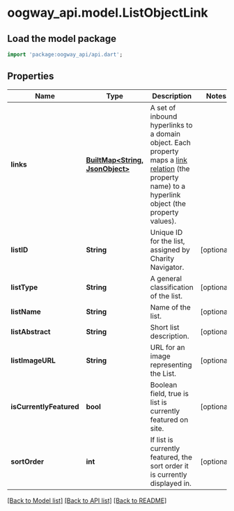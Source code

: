 # oogway_api.model.ListObjectLink

## Load the model package
```dart
import 'package:oogway_api/api.dart';
```

## Properties
Name | Type | Description | Notes
------------ | ------------- | ------------- | -------------
**links** | [**BuiltMap&lt;String, JsonObject&gt;**](JsonObject.md) | A set of inbound hyperlinks to a domain object. Each property maps a [link relation](https://www.iana.org/assignments/link-relations/link-relations.xhtml) (the property name) to a hyperlink object (the property values).  | 
**listID** | **String** | Unique ID for the list, assigned by Charity Navigator. | [optional] 
**listType** | **String** | A general classification of the list. | [optional] 
**listName** | **String** | Name of the list. | [optional] 
**listAbstract** | **String** | Short list description. | [optional] 
**listImageURL** | **String** | URL for an image representing the List. | [optional] 
**isCurrentlyFeatured** | **bool** | Boolean field, true is list is currently featured on site. | [optional] 
**sortOrder** | **int** | If list is currently featured, the sort order it is currently displayed in. | [optional] 

[[Back to Model list]](../README.md#documentation-for-models) [[Back to API list]](../README.md#documentation-for-api-endpoints) [[Back to README]](../README.md)


